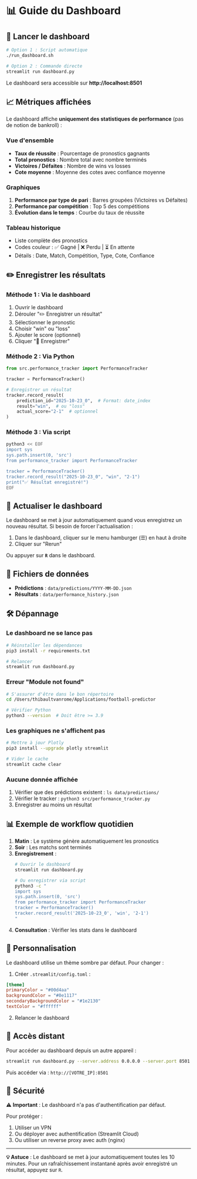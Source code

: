 # 📊 Guide du Dashboard

## 🚀 Lancer le dashboard

```bash
# Option 1 : Script automatique
./run_dashboard.sh

# Option 2 : Commande directe
streamlit run dashboard.py
```

Le dashboard sera accessible sur **http://localhost:8501**

## 📈 Métriques affichées

Le dashboard affiche **uniquement des statistiques de performance** (pas de notion de bankroll) :

### Vue d'ensemble
- **Taux de réussite** : Pourcentage de pronostics gagnants
- **Total pronostics** : Nombre total avec nombre terminés
- **Victoires / Défaites** : Nombre de wins vs losses
- **Cote moyenne** : Moyenne des cotes avec confiance moyenne

### Graphiques
1. **Performance par type de pari** : Barres groupées (Victoires vs Défaites)
2. **Performance par compétition** : Top 5 des compétitions
3. **Évolution dans le temps** : Courbe du taux de réussite

### Tableau historique
- Liste complète des pronostics
- Codes couleur : ✅ Gagné | ❌ Perdu | ⏳ En attente
- Détails : Date, Match, Compétition, Type, Cote, Confiance

## ✏️ Enregistrer les résultats

### Méthode 1 : Via le dashboard
1. Ouvrir le dashboard
2. Dérouler "✏️ Enregistrer un résultat"
3. Sélectionner le pronostic
4. Choisir "win" ou "loss"
5. Ajouter le score (optionnel)
6. Cliquer "💾 Enregistrer"

### Méthode 2 : Via Python

```python
from src.performance_tracker import PerformanceTracker

tracker = PerformanceTracker()

# Enregistrer un résultat
tracker.record_result(
    prediction_id="2025-10-23_0",  # Format: date_index
    result="win",  # ou "loss"
    actual_score="2-1"  # optionnel
)
```

### Méthode 3 : Via script

```bash
python3 << EOF
import sys
sys.path.insert(0, 'src')
from performance_tracker import PerformanceTracker

tracker = PerformanceTracker()
tracker.record_result("2025-10-23_0", "win", "2-1")
print("✅ Résultat enregistré!")
EOF
```

## 🔄 Actualiser le dashboard

Le dashboard se met à jour automatiquement quand vous enregistrez un nouveau résultat. Si besoin de forcer l'actualisation :

1. Dans le dashboard, cliquer sur le menu hamburger (☰) en haut à droite
2. Cliquer sur "Rerun"

Ou appuyer sur **`R`** dans le dashboard.

## 📁 Fichiers de données

- **Prédictions** : `data/predictions/YYYY-MM-DD.json`
- **Résultats** : `data/performance_history.json`

## 🛠️ Dépannage

### Le dashboard ne se lance pas

```bash
# Réinstaller les dépendances
pip3 install -r requirements.txt

# Relancer
streamlit run dashboard.py
```

### Erreur "Module not found"

```bash
# S'assurer d'être dans le bon répertoire
cd /Users/thibaultvanrome/Applications/football-predictor

# Vérifier Python
python3 --version  # Doit être >= 3.9
```

### Les graphiques ne s'affichent pas

```bash
# Mettre à jour Plotly
pip3 install --upgrade plotly streamlit

# Vider le cache
streamlit cache clear
```

### Aucune donnée affichée

1. Vérifier que des prédictions existent : `ls data/predictions/`
2. Vérifier le tracker : `python3 src/performance_tracker.py`
3. Enregistrer au moins un résultat

## 📊 Exemple de workflow quotidien

1. **Matin** : Le système génère automatiquement les pronostics
2. **Soir** : Les matchs sont terminés
3. **Enregistrement** :
   ```bash
   # Ouvrir le dashboard
   streamlit run dashboard.py

   # Ou enregistrer via script
   python3 -c "
   import sys
   sys.path.insert(0, 'src')
   from performance_tracker import PerformanceTracker
   tracker = PerformanceTracker()
   tracker.record_result('2025-10-23_0', 'win', '2-1')
   "
   ```
4. **Consultation** : Vérifier les stats dans le dashboard

## 🎨 Personnalisation

Le dashboard utilise un thème sombre par défaut. Pour changer :

1. Créer `.streamlit/config.toml` :
```toml
[theme]
primaryColor = "#00d4aa"
backgroundColor = "#0e1117"
secondaryBackgroundColor = "#1e2130"
textColor = "#ffffff"
```

2. Relancer le dashboard

## 📱 Accès distant

Pour accéder au dashboard depuis un autre appareil :

```bash
streamlit run dashboard.py --server.address 0.0.0.0 --server.port 8501
```

Puis accéder via : `http://[VOTRE_IP]:8501`

## 🔐 Sécurité

⚠️ **Important** : Le dashboard n'a pas d'authentification par défaut.

Pour protéger :
1. Utiliser un VPN
2. Ou déployer avec authentification (Streamlit Cloud)
3. Ou utiliser un reverse proxy avec auth (nginx)

---

**💡 Astuce** : Le dashboard se met à jour automatiquement toutes les 10 minutes. Pour un rafraîchissement instantané après avoir enregistré un résultat, appuyez sur `R`.
